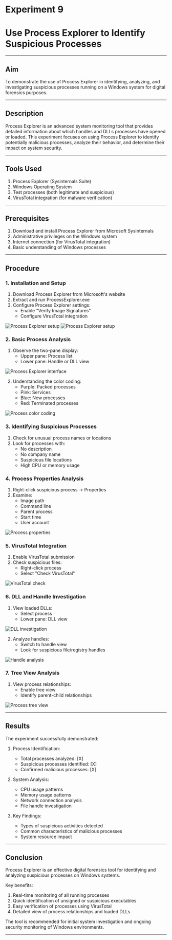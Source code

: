 # Experiment 9
# Use Process Explorer to Identify Suspicious Processes

---
## Aim
To demonstrate the use of Process Explorer in identifying, analyzing, and investigating suspicious processes running on a Windows system for digital forensics purposes.

---
## Description
Process Explorer is an advanced system monitoring tool that provides detailed information about which handles and DLLs processes have opened or loaded. This experiment focuses on using Process Explorer to identify potentially malicious processes, analyze their behavior, and determine their impact on system security.

---
## Tools Used
1. Process Explorer (Sysinternals Suite)
2. Windows Operating System
3. Test processes (both legitimate and suspicious)
4. VirusTotal integration (for malware verification)

---
## Prerequisites
1. Download and install Process Explorer from Microsoft Sysinternals
2. Administrative privileges on the Windows system
3. Internet connection (for VirusTotal integration)
4. Basic understanding of Windows processes

---
## Procedure

### 1. Installation and Setup
1. Download Process Explorer from Microsoft's website
2. Extract and run ProcessExplorer.exe
3. Configure Process Explorer settings:
   - Enable "Verify Image Signatures"
   - Configure VirusTotal integration
   
![Process Explorer setup](Output%20Screenshot/Exp9/Screenshot%20(123).png)
![Process Explorer setup](Output%20Screenshot/Exp9/Screenshot%20(124).png)

<!-- [Insert Screenshot: Place screenshot of Process Explorer initial setup] -->

### 2. Basic Process Analysis
1. Observe the two-pane display:
   - Upper pane: Process list
   - Lower pane: Handle or DLL view

![Process Explorer interface](Output%20Screenshot/Exp9/Screenshot%20(127).png)
<!-- [Insert Screenshot: Place screenshot showing Process Explorer main interface] -->

2. Understanding the color coding:
   - Purple: Packed processes
   - Pink: Services
   - Blue: New processes
   - Red: Terminated processes

![Process color coding](Output%20Screenshot/Exp9/Screenshot%20(126).1.png)
<!-- [Insert Screenshot: Place screenshot highlighting different process colors] -->

### 3. Identifying Suspicious Processes
1. Check for unusual process names or locations
2. Look for processes with:
   - No description
   - No company name
   - Suspicious file locations
   - High CPU or memory usage

### 4. Process Properties Analysis
1. Right-click suspicious process → Properties
2. Examine:
   - Image path
   - Command line
   - Parent process
   - Start time
   - User account
   
![Process properties](Output%20Screenshot/Exp9/Screenshot%20(130).png)
<!-- [Insert Screenshot: Place screenshot of process properties window] -->

### 5. VirusTotal Integration
1. Enable VirusTotal submission
2. Check suspicious files:
   - Right-click process
   - Select "Check VirusTotal"
   
![VirusTotal check](Output%20Screenshot/Exp9/Screenshot%20(137).png)
<!-- [Insert Screenshot: Place screenshot showing VirusTotal check results] -->

### 6. DLL and Handle Investigation
1. View loaded DLLs:
   - Select process
   - Lower pane: DLL view
   
![DLL investigation](Output%20Screenshot/Exp9/Screenshot%20(133).png)
<!-- [Insert Screenshot: Place screenshot of DLL investigation] -->

2. Analyze handles:
   - Switch to handle view
   - Look for suspicious file/registry handles
   
![Handle analysis](Output%20Screenshot/Exp9/Screenshot%20(138).png)
<!-- [Insert Screenshot: Place screenshot of handle analysis] -->

### 7. Tree View Analysis
1. View process relationships:
   - Enable tree view
   - Identify parent-child relationships
   
![Process tree view](Output%20Screenshot/Exp9/Screenshot%20(134).png)
<!-- [Insert Screenshot: Place screenshot of process tree view] -->

---
## Results
The experiment successfully demonstrated:

1. Process Identification:
   - Total processes analyzed: [X]
   - Suspicious processes identified: [X]
   - Confirmed malicious processes: [X]

2. System Analysis:
   - CPU usage patterns
   - Memory usage patterns
   - Network connection analysis
   - File handle investigation

3. Key Findings:
   - Types of suspicious activities detected
   - Common characteristics of malicious processes
   - System resource impact

---
## Conclusion
Process Explorer is an effective digital forensics tool for identifying and analyzing suspicious processes on Windows systems. 

Key benefits:
1. Real-time monitoring of all running processes
2. Quick identification of unsigned or suspicious executables
3. Easy verification of processes using VirusTotal
4. Detailed view of process relationships and loaded DLLs

The tool is recommended for initial system investigation and ongoing security monitoring of Windows environments.

---
